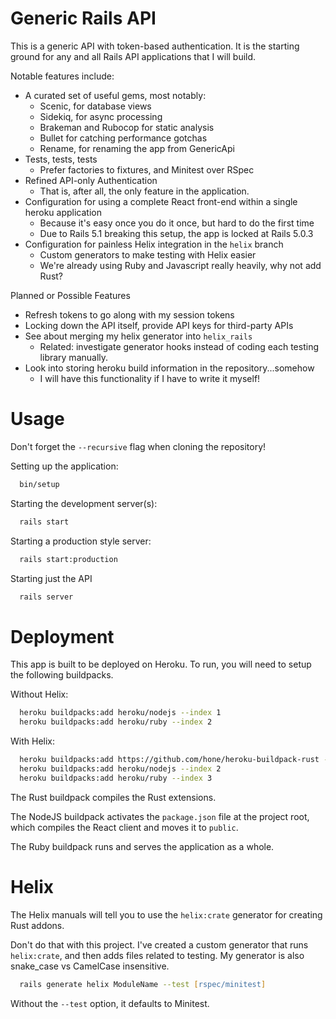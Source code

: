 # Generic Rails API

This is a generic API with token-based authentication. It is the starting ground
for any and all Rails API applications that I will build.

Notable features include:
* A curated set of useful gems, most notably:
    * Scenic, for database views
    * Sidekiq, for async processing
    * Brakeman and Rubocop for static analysis
    * Bullet for catching performance gotchas
    * Rename, for renaming the app from GenericApi
* Tests, tests, tests
    * Prefer factories to fixtures, and Minitest over RSpec
* Refined API-only Authentication
    * That is, after all, the only feature in the application.
* Configuration for using a complete React front-end within a single heroku application
    * Because it's easy once you do it once, but hard to do the first time
    * Due to Rails 5.1 breaking this setup, the app is locked at Rails 5.0.3
* Configuration for painless Helix integration in the `helix` branch
    * Custom generators to make testing with Helix easier
    * We're already using Ruby and Javascript really heavily, why not add Rust?

Planned or Possible Features
* Refresh tokens to go along with my session tokens
* Locking down the API itself, provide API keys for third-party APIs
* See about merging my helix generator into `helix_rails`
    * Related: investigate generator hooks instead of coding each testing library manually.
* Look into storing heroku build information in the repository...somehow
    * I will have this functionality if I have to write it myself!

# Usage
Don't forget the `--recursive` flag when cloning the repository!

Setting up the application:
```zsh
  bin/setup
```
Starting the development server(s):
```zsh
  rails start
```
Starting a production style server:
```zsh
  rails start:production
```
Starting just the API
```zsh
  rails server
```

# Deployment
This app is built to be deployed on Heroku. To run, you will need to setup the following buildpacks.

Without Helix:
```zsh
  heroku buildpacks:add heroku/nodejs --index 1
  heroku buildpacks:add heroku/ruby --index 2
```

With Helix:
```zsh
  heroku buildpacks:add https://github.com/hone/heroku-buildpack-rust --index 1
  heroku buildpacks:add heroku/nodejs --index 2
  heroku buildpacks:add heroku/ruby --index 3
```

The Rust buildpack compiles the Rust extensions.

The NodeJS buildpack activates the `package.json` file at the project root, which compiles the React client and moves it to `public`.

The Ruby buildpack runs and serves the application as a whole.

# Helix

The Helix manuals will tell you to use the `helix:crate` generator for creating Rust addons.

Don't do that with this project. I've created a custom generator that runs `helix:crate`, and then adds files related to testing. My generator is also snake_case vs CamelCase insensitive.

```zsh
  rails generate helix ModuleName --test [rspec/minitest]
```

Without the `--test` option, it defaults to Minitest.
